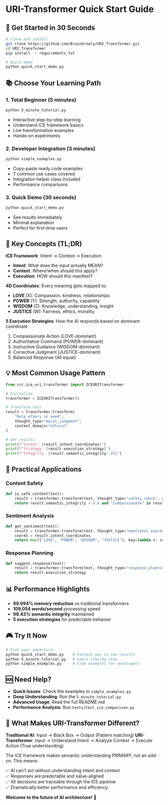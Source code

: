 # URI-Transformer Quick Start Guide

## 🚀 Get Started in 30 Seconds

```bash
# Clone and install
git clone https://github.com/BruinGrowly/URI_Transformer.git
cd URI_Transformer
pip install -r requirements.txt

# Quick demo
python quick_start_demo.py
```

## 📚 Choose Your Learning Path

### 1. **Total Beginner** (5 minutes)
```bash
python 5_minute_tutorial.py
```
- Interactive step-by-step learning
- Understand ICE framework basics
- Live transformation examples
- Hands-on experiments

### 2. **Developer Integration** (3 minutes)
```bash
python simple_examples.py
```
- Copy-paste ready code examples
- 7 common use cases covered
- Integration helper class included
- Performance comparisons

### 3. **Quick Demo** (30 seconds)
```bash
python quick_start_demo.py
```
- See results immediately
- Minimal explanation
- Perfect for first-time users

## 🎯 Key Concepts (TL;DR)

**ICE Framework**: Intent → Context → Execution
- **Intent**: What does the input actually MEAN?
- **Context**: Where/when should this apply?  
- **Execution**: HOW should this manifest?

**4D Coordinates**: Every meaning gets mapped to:
- **LOVE** (X): Compassion, kindness, relationships
- **POWER** (Y): Strength, authority, capability
- **WISDOM** (Z): Knowledge, understanding, insight
- **JUSTICE** (W): Fairness, ethics, morality

**5 Execution Strategies**: How the AI responds based on dominant coordinate
1. Compassionate Action (LOVE-dominant)
2. Authoritative Command (POWER-dominant)  
3. Instructive Guidance (WISDOM-dominant)
4. Corrective Judgment (JUSTICE-dominant)
5. Balanced Response (All equal)

## 💡 Most Common Usage Pattern

```python
from src.ice_uri_transformer import ICEURITransformer

# Initialize
transformer = ICEURITransformer()

# Transform text
result = transformer.transform(
    "Help others in need",
    thought_type="moral_judgment",
    context_domain="ethical"
)

# Get results
print(f"Intent: {result.intent_coordinates}")
print(f"Strategy: {result.execution_strategy}") 
print(f"Integrity: {result.semantic_integrity:.2%}")
```

## 🔧 Practical Applications

### Content Safety
```python
def is_safe_content(text):
    result = transformer.transform(text, thought_type="safety_check", context_domain="ethical")
    return result.semantic_integrity > 0.8 and "compassionate" in result.execution_strategy
```

### Sentiment Analysis
```python
def get_sentiment(text):
    result = transformer.transform(text, thought_type="emotional_expression")
    coords = result.intent_coordinates
    return max(["LOVE", "POWER", "WISDOM", "JUSTICE"], key=lambda x: coords[["LOVE", "POWER", "WISDOM", "JUSTICE"].index(x)])
```

### Response Planning
```python
def suggest_response(text):
    result = transformer.transform(text, thought_type="response_planning")
    return result.execution_strategy
```

## 📊 Performance Highlights

- **99.994% memory reduction** vs traditional transformers
- **109,054 words/second** processing speed
- **98.43% semantic integrity** maintained
- **5 execution strategies** for predictable behavior

## 🎮 Try It Now

```bash
# Pick your adventure:
python quick_start_demo.py    # Fastest way to see results
python 5_minute_tutorial.py   # Learn step-by-step
python simple_examples.py     # Code examples for developers
```

## 🆘 Need Help?

- **Quick Issues**: Check the examples in `simple_examples.py`
- **Deep Understanding**: Run the `5_minute_tutorial.py`
- **Advanced Usage**: Read the full README.md
- **Performance Analysis**: Run `tests/test_ice_comparison.py`

## 🌟 What Makes URI-Transformer Different?

**Traditional AI**: Input → Black Box → Output (Pattern matching)
**URI-Transformer**: Input → Understand Intent → Analyze Context → Execute Action (True understanding)

The ICE framework makes semantic understanding PRIMARY, not an add-on. This means:

✅ AI can't act without understanding intent and context  
✅ Responses are predictable and value-aligned  
✅ All decisions are traceable through the ICE pipeline  
✅ Dramatically better performance and efficiency

**Welcome to the future of AI architecture!** 🚀